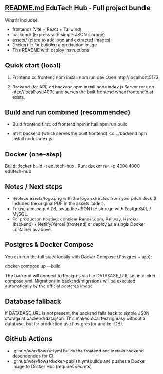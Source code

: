 [README.md](https://github.com/user-attachments/files/22077445/README.md)
EduTech Hub - Full project bundle
---------------------------------
What's included:
- frontend/ (Vite + React + Tailwind)
- backend/  (Express with simple JSON storage)
- assets/   (place to add logo and extracted images)
- Dockerfile for building a production image
- This README with deploy instructions

Quick start (local)
-------------------
1) Frontend
   cd frontend
   npm install
   npm run dev
   Open http://localhost:5173

2) Backend (for API)
   cd backend
   npm install
   node index.js
   Server runs on http://localhost:4000 and serves the built frontend when frontend/dist exists.

Build and run combined (recommended)
------------------------------------
- Build frontend first:
    cd frontend
    npm install
    npm run build

- Start backend (which serves the built frontend):
    cd ../backend
    npm install
    node index.js

Docker (one-step)
-----------------
Build:
  docker build -t edutech-hub .
Run:
  docker run -p 4000:4000 edutech-hub

Notes / Next steps
------------------
- Replace assets/logo.png with the logo extracted from your pitch deck (I included the original PDF in the assets folder).
- To use a managed DB, swap the JSON file storage with PostgreSQL / MySQL.
- For production hosting: consider Render.com, Railway, Heroku (backend) + Netlify/Vercel (frontend) or deploy as a single Docker container as above.



Postgres & Docker Compose
-------------------------
You can run the full stack locally with Docker Compose (Postgres + app):

  docker-compose up --build

The backend will connect to Postgres via the DATABASE_URL set in docker-compose.yml.
Migrations in backend/migrations will be executed automatically by the official postgres image.

Database fallback
-----------------
If DATABASE_URL is not present, the backend falls back to simple JSON storage at backend/data.json.
This makes local testing easy without a database, but for production use Postgres (or another DB).

GitHub Actions
--------------
- .github/workflows/ci.yml builds the frontend and installs backend dependencies for CI.
- .github/workflows/docker-publish.yml builds and pushes a Docker image to Docker Hub (requires secrets).

